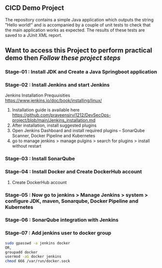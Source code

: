 ## CICD Demo Project

The repository contains a simple Java application which outputs the string
"Hello world!" and is accompanied by a couple of unit tests to check that the
main application works as expected. The results of these tests are saved to a
JUnit XML report.

## Want to access this Project to perform practical demo then *Follow these project steps*

### Stage-01 : Install JDK and Create a Java Springboot application

### Stage-02 : Install Jenkins and start Jenkins 
Jenkins Installation Prequuisities  https://www.jenkins.io/doc/book/installing/linux/
1. Installation guide is available here  https://github.com/praveensirvi1212/DevSecOps-project/blob/main/Jenkins_installation.md
1. After installation, install suggested plugins
1. Open Jenkins Dashboard and install required plugins – SonarQube Scanner, Docker Pipeline and Kubernetes
1. go to manage jenkins > manage pulgins > search for plugins > install without restart

### Stage-03 : Install SonarQube

### Stage-04 : Install Docker and Create DockerHub account
1. Create DockerHub account

### Stage-05 : Now go to jenkins > Manage Jenkins > system > configure JDK, maven, Sonarqube, Docker Pipeline and Kubernetes

### Stage-06 : SonarQube integration with Jenkins

### Stage-07 : Add jenkins user to docker group
 ```sh 
sudo gpasswd -a jenkins docker
OR,
groupadd docker
usermod -aG docker jenkins
chmod 666 /var/run/docker.sock
 ``` 
